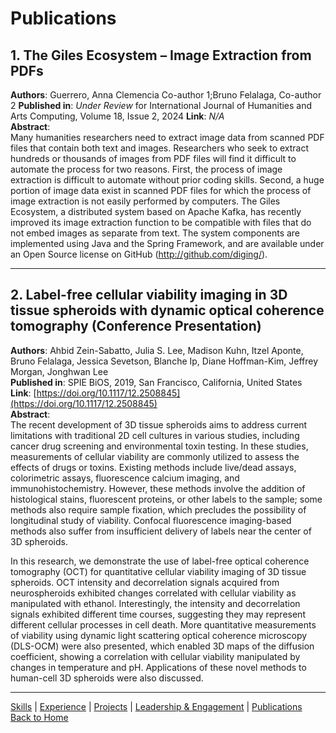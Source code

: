 # Publications

## 1. The Giles Ecosystem – Image Extraction from PDFs
**Authors**: Guerrero, Anna Clemencia Co-author 1;Bruno Felalaga, Co-author 2
**Published in**: *Under Review* for International Journal of Humanities and Arts Computing, Volume 18, Issue 2, 2024
**Link**: *N/A*  
**Abstract**:  
Many humanities researchers need to extract image data from scanned PDF files
that contain both text and images. Researchers who seek to extract hundreds or
thousands of images from PDF files will find it difficult to automate the process for
two reasons. First, the process of image extraction is difficult to automate without
prior coding skills. Second, a huge portion of image data exist in scanned PDF files
for which the process of image extraction is not easily performed by computers.
The Giles Ecosystem, a distributed system based on Apache Kafka, has recently
improved its image extraction function to be compatible with files that do not
embed images as separate from text. The system components are implemented
using Java and the Spring Framework, and are available under an Open Source
license on GitHub (http://github.com/diging/).

---

## 2. Label-free cellular viability imaging in 3D tissue spheroids with dynamic optical coherence tomography (Conference Presentation)  
**Authors**: Ahbid Zein-Sabatto, Julia S. Lee, Madison Kuhn, Itzel Aponte, Bruno Felalaga, Jessica Sevetson, Blanche Ip, Diane Hoffman-Kim, Jeffrey Morgan, Jonghwan Lee  
**Published in**: SPIE BiOS, 2019, San Francisco, California, United States  
**Link**: [https://doi.org/10.1117/12.2508845](https://doi.org/10.1117/12.2508845)  
**Abstract**:  
The recent development of 3D tissue spheroids aims to address current limitations with traditional 2D cell cultures in various studies, including cancer drug screening and environmental toxin testing. In these studies, measurements of cellular viability are commonly utilized to assess the effects of drugs or toxins. Existing methods include live/dead assays, colorimetric assays, fluorescence calcium imaging, and immunohistochemistry. However, these methods involve the addition of histological stains, fluorescent proteins, or other labels to the sample; some methods also require sample fixation, which precludes the possibility of longitudinal study of viability. Confocal fluorescence imaging-based methods also suffer from insufficient delivery of labels near the center of 3D spheroids.

In this research, we demonstrate the use of label-free optical coherence tomography (OCT) for quantitative cellular viability imaging of 3D tissue spheroids. OCT intensity and decorrelation signals acquired from neurospheroids exhibited changes correlated with cellular viability as manipulated with ethanol. Interestingly, the intensity and decorrelation signals exhibited different time courses, suggesting they may represent different cellular processes in cell death. More quantitative measurements of viability using dynamic light scattering optical coherence microscopy (DLS-OCM) were also presented, which enabled 3D maps of the diffusion coefficient, showing a correlation with cellular viability manipulated by changes in temperature and pH. Applications of these novel methods to human-cell 3D spheroids were also discussed.


---
[Skills](skills.md) | [Experience](experience.md) | [Projects](projects.md) | [Leadership & Engagement](leadership.md) | [Publications](publications.md) 
<br>
[Back to Home](index.html)
